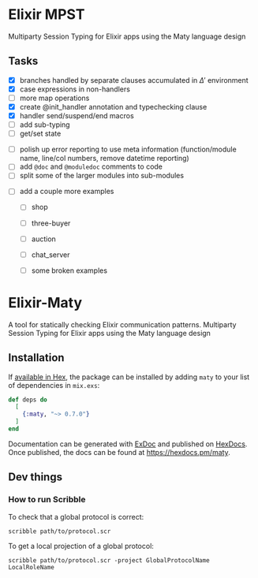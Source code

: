 # Elixir MPST

Multiparty Session Typing for Elixir apps using the Maty language design

## Tasks

<!-- typechecker --->
- [x] branches handled by separate clauses accumulated in $\Delta'$ environment
- [x] case expressions in non-handlers
- [ ] more map operations
- [x] create @init_handler annotation and typechecking clause
- [x] handler send/suspend/end macros
- [ ] add sub-typing
- [ ] get/set state
<!-- admin --->
- [ ] polish up error reporting to use meta information (function/module name, line/col numbers, remove datetime reporting)
- [ ] add `@doc` and `@moduledoc` comments to code
- [ ] split some of the larger modules into sub-modules
<!-- evaluation --->
- [ ] add a couple more examples
  - [ ] shop
  - [ ] three-buyer
  - [ ] auction
  - [ ] chat_server
  - [ ] some broken examples


# Elixir-Maty

A tool for statically checking Elixir communication patterns. Multiparty Session Typing for Elixir apps using the Maty language design


## Installation

If [available in Hex](https://hex.pm/docs/publish), the package can be installed
by adding `maty` to your list of dependencies in `mix.exs`:

```elixir
def deps do
  [
    {:maty, "~> 0.7.0"}
  ]
end
```

Documentation can be generated with [ExDoc](https://github.com/elixir-lang/ex_doc)
and published on [HexDocs](https://hexdocs.pm). Once published, the docs can
be found at <https://hexdocs.pm/maty>.


## Dev things

### How to run Scribble

To check that a global protocol is correct:
```
scribble path/to/protocol.scr
```


To get a local projection of a global protocol:
```
scribble path/to/protocol.scr -project GlobalProtocolName LocalRoleName
```
